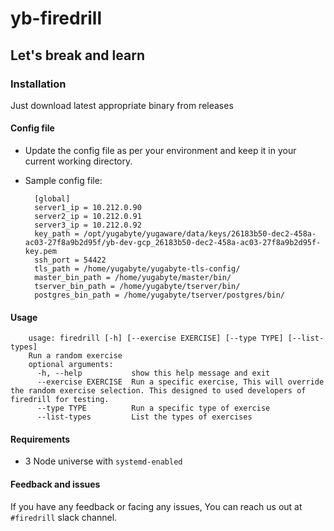 # yb-firedrill

## Let's break and learn

### Installation

Just download latest appropriate binary from releases

#### Config file

- Update the config file as per your environment and keep it in your current working directory.
- Sample config file:

        [global]
        server1_ip = 10.212.0.90
        server2_ip = 10.212.0.91
        server3_ip = 10.212.0.92
        key_path = /opt/yugabyte/yugaware/data/keys/26183b50-dec2-458a-ac03-27f8a9b2d95f/yb-dev-gcp_26183b50-dec2-458a-ac03-27f8a9b2d95f-key.pem 
        ssh_port = 54422
        tls_path = /home/yugabyte/yugabyte-tls-config/
        master_bin_path = /home/yugabyte/master/bin/
        tserver_bin_path = /home/yugabyte/tserver/bin/
        postgres_bin_path = /home/yugabyte/tserver/postgres/bin/

#### Usage

        usage: firedrill [-h] [--exercise EXERCISE] [--type TYPE] [--list-types]
        Run a random exercise
        optional arguments:
          -h, --help           show this help message and exit
          --exercise EXERCISE  Run a specific exercise, This will override the random exercise selection. This designed to used developers of firedrill for testing.
          --type TYPE          Run a specific type of exercise
          --list-types         List the types of exercises

#### Requirements

- 3 Node universe with `systemd-enabled`

#### Feedback and issues

If you have any feedback or facing any issues, You can reach us out at `#firedrill` slack channel.
